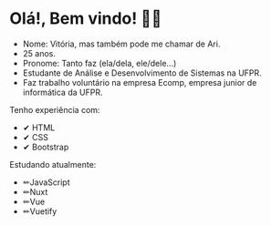 

<h1> Olá!, Bem vindo! 🐱‍🐉 </h1> 
<ul><div>
<li>Nome: Vitória, mas também pode me chamar de Ari.</li>
<li> 25 anos. </li>
<li>Pronome: Tanto faz (ela/dela, ele/dele...) </li>
<li>Estudante de Análise e Desenvolvimento de Sistemas na UFPR.</li>
<li>Faz trabalho voluntário na empresa Ecomp, empresa junior de informática da UFPR.</li>
</ul></div>
<div><p>Tenho experiência com:</p>
<ul>
<li>✔ HTML</li>
<li> ✔ CSS</li>
<li> ✔ Bootstrap</li>
 </ul></div>
<div><p>Estudando atualmente:</p>
<ul>
<li> ✏JavaScript</li>
<li> ✏Nuxt</li>
<li> ✏Vue</li>
<li> ✏Vuetify</li> 
</div></ul></p> 
